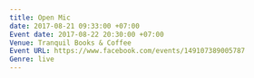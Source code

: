 ```yaml
---
title: Open Mic
date: 2017-08-21 09:33:00 +07:00
Event date: 2017-08-22 20:30:00 +07:00
Venue: Tranquil Books & Coffee
Event URL: https://www.facebook.com/events/149107389005787
Genre: live
---
```


